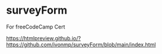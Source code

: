 # surveyForm

For freeCodeCamp Cert

https://htmlpreview.github.io/?https://github.com/ivonmp/surveyForm/blob/main/index.html

